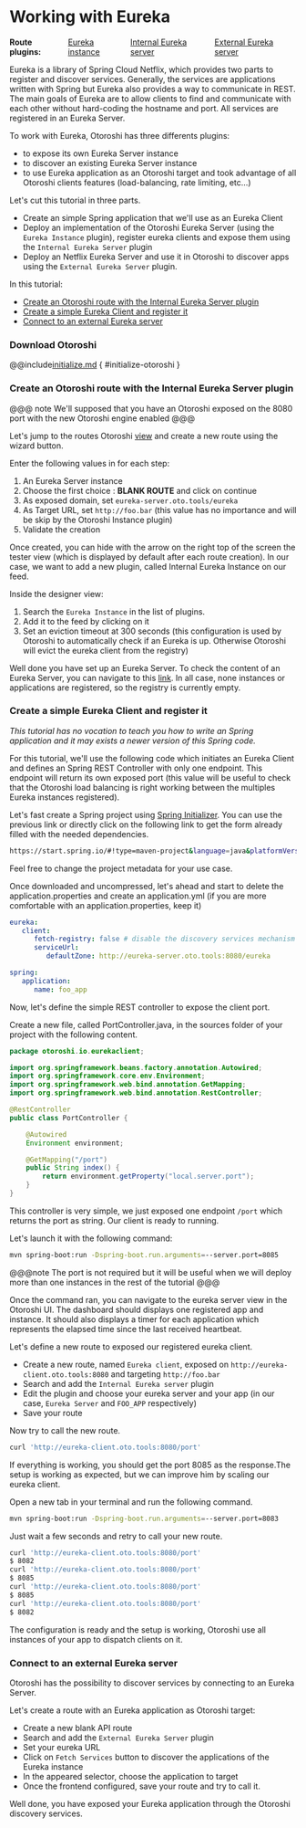 # Working with Eureka

<div style="display: flex; align-items: center; gap: .5rem;">
<span style="font-weight: bold">Route plugins:</span>
<a class="badge" href="https://maif.github.io/otoroshi/manual/plugins/built-in-plugins.html#otoroshi.next.plugins.EurekaServerSink">Eureka instance</a>
<a class="badge" href="https://maif.github.io/otoroshi/manual/built-in-plugins.
html#otoroshi.next.plugins.EurekaTarget">Internal Eureka server</a>
<a class="badge" href="https://maif.github.io/otoroshi/manual/plugins/built-in-plugins.html#otoroshi.next.plugins.ExternalEurekaTarget">External Eureka server</a>
</div>

Eureka is a library of Spring Cloud Netflix, which provides two parts to register and discover services.
Generally, the services are applications written with Spring but Eureka also provides a way to communicate in REST. The main goals of Eureka are to allow clients to find and communicate with each other without hard-coding the hostname and port.
All services are registered in an Eureka Server.

To work with Eureka, Otoroshi has three differents plugins:

* to expose its own Eureka Server instance
* to discover an existing Eureka Server instance
* to use Eureka application as an Otoroshi target and took advantage of all Otoroshi clients features (load-balancing, rate limiting, etc...)

Let's cut this tutorial in three parts. 

- Create an simple Spring application that we'll use as an Eureka Client
- Deploy an implementation of the Otoroshi Eureka Server (using the `Eureka Instance` plugin), register eureka clients and expose them using the `Internal Eureka Server` plugin
- Deploy an Netflix Eureka Server and use it in Otoroshi to discover apps using the `External Eureka Server` plugin.


In this tutorial: 

- [Create an Otoroshi route with the Internal Eureka Server plugin](#create-an-otoroshi-route-with-the-internal-eureka-server-plugin)
- [Create a simple Eureka Client and register it](#create-a-simple-eureka-client-and-register-it)
- [Connect to an external Eureka server](#connect-to-an-external-eureka-server)

### Download Otoroshi

@@include[initialize.md](../includes/initialize.md) { #initialize-otoroshi }

### Create an Otoroshi route with the Internal Eureka Server plugin

@@@ note
We'll supposed that you have an Otoroshi exposed on the 8080 port with the new Otoroshi engine enabled
@@@

Let's jump to the routes Otoroshi [view](http://otoroshi.oto.tools:8080/bo/dashboard/routes) and create a new route using the wizard button.

Enter the following values in for each step:

1. An Eureka Server instance
2. Choose the first choice : **BLANK ROUTE** and click on continue
3. As exposed domain, set `eureka-server.oto.tools/eureka`
4. As Target URL, set `http://foo.bar` (this value has no importance and will be skip by the Otoroshi Instance plugin)
5. Validate the creation

Once created, you can hide with the arrow on the right top of the screen the tester view (which is displayed by default after each route creation).
In our case, we want to add a new plugin, called Internal Eureka Instance on our feed.

Inside the designer view:

1. Search the `Eureka Instance` in the list of plugins.
2. Add it to the feed by clicking on it
3. Set an eviction timeout at 300 seconds (this configuration is used by Otoroshi to automatically check if an Eureka is up. Otherwise Otoroshi will evict the eureka client from the registry)

Well done you have set up an Eureka Server. To check the content of an Eureka Server, you can navigate to this [link]('http://otoroshi.oto.tools:8080/bo/dashboard/eureka-servers'). In all case, none instances or applications are registered, so the registry is currently empty.

### Create a simple Eureka Client and register it

*This tutorial has no vocation to teach you how to write an Spring application and it may exists a newer version of this Spring code.*


For this tutorial, we'll use the following code which initiates an Eureka Client and defines an Spring REST Controller with only one endpoint. This endpoint will return its own exposed port (this value will  be useful to check that the Otoroshi load balancing is right working between the multiples Eureka instances registered).


Let's fast create a Spring project using [Spring Initializer](https://start.spring.io/). You can use the previous link or directly click on the following link to get the form already filled with the needed dependencies.

````bash
https://start.spring.io/#!type=maven-project&language=java&platformVersion=2.7.3&packaging=jar&jvmVersion=17&groupId=otoroshi.io&artifactId=eureka-client&name=eureka-client&description=A%20simple%20eureka%20client&packageName=otoroshi.io.eureka-client&dependencies=cloud-eureka,web
````

Feel free to change the project metadata for your use case.

Once downloaded and uncompressed, let's ahead and start to delete the application.properties and create an application.yml (if you are more comfortable with an application.properties, keep it)

````yaml
eureka:
   client:
      fetch-registry: false # disable the discovery services mechanism for the client
      serviceUrl:
         defaultZone: http://eureka-server.oto.tools:8080/eureka

spring:
   application:
      name: foo_app

````


Now, let's define the simple REST controller to expose the client port.

Create a new file, called PortController.java, in the sources folder of your project with the following content.

````java
package otoroshi.io.eurekaclient;

import org.springframework.beans.factory.annotation.Autowired;
import org.springframework.core.env.Environment;
import org.springframework.web.bind.annotation.GetMapping;
import org.springframework.web.bind.annotation.RestController;

@RestController
public class PortController {

    @Autowired
    Environment environment;

    @GetMapping("/port")
    public String index() {
        return environment.getProperty("local.server.port");
    }
}
````
This controller is very simple, we just exposed one endpoint `/port` which returns the port as string. Our client is ready to running. 

Let's launch it with the following command:

````sh
mvn spring-boot:run -Dspring-boot.run.arguments=--server.port=8085
````

@@@note
The port is not required but it will be useful when we will deploy more than one instances in the rest of the tutorial
@@@


Once the command ran, you can navigate to the eureka server view in the Otoroshi UI. The dashboard should displays one registered app and instance.
It should also displays a timer for each application which represents the elapsed time since the last received heartbeat.

Let's define a new route to exposed our registered eureka client.

* Create a new route, named `Eureka client`, exposed on `http://eureka-client.oto.tools:8080` and targeting `http://foo.bar`
* Search and add the `Internal Eureka server` plugin 
* Edit the plugin and choose your eureka server and your app (in our case, `Eureka Server` and `FOO_APP` respectively)
* Save your route

Now try to call the new route.

````sh
curl 'http://eureka-client.oto.tools:8080/port'
````

If everything is working, you should get the port 8085 as the response.The setup is working as expected, but we can improve him by scaling our eureka client.

Open a new tab in your terminal and run the following command.

````sh
mvn spring-boot:run -Dspring-boot.run.arguments=--server.port=8083
````

Just wait a few seconds and retry to call your new route.

````sh
curl 'http://eureka-client.oto.tools:8080/port'
$ 8082
curl 'http://eureka-client.oto.tools:8080/port'
$ 8085
curl 'http://eureka-client.oto.tools:8080/port'
$ 8085
curl 'http://eureka-client.oto.tools:8080/port'
$ 8082
````

The configuration is ready and the setup is working, Otoroshi use all instances of your app to dispatch clients on it.

### Connect to an external Eureka server

Otoroshi has the possibility to discover services by connecting to an Eureka Server.

Let's create a route with an Eureka application as Otoroshi target:

* Create a new blank API route
* Search and add the `External Eureka Server` plugin
* Set your eureka URL
* Click on `Fetch Services` button to discover the applications of the Eureka instance
* In the appeared selector, choose the application to target
* Once the frontend configured, save your route and try to call it.

Well done, you have exposed your Eureka application through the Otoroshi discovery services.





























